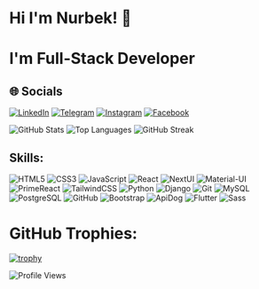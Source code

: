 # Hi I'm Nurbek! 👋
# I'm Full-Stack Developer
## 🌐 Socials

[![LinkedIn](https://img.shields.io/badge/LinkedIn-%230077B5?style=for-the-badge&logo=linkedin&logoColor=white)](https://www.linkedin.com/in/nurbekldm)
[![Telegram](https://img.shields.io/badge/Telegram-%230088cc?style=for-the-badge&logo=telegram&logoColor=white)](https://t.me/nurbek_2255)
[![Instagram](https://img.shields.io/badge/Instagram-%23E4405F?style=for-the-badge&logo=instagram&logoColor=white)](https://www.instagram.com/nurbek.ldm)
[![Facebook](https://img.shields.io/badge/Facebook-%23407B93?style=for-the-badge&logo=facebook&logoColor=white)](https://www.facebook.com/nurbekldm)


![GitHub Stats](https://github-readme-stats.vercel.app/api?username=NurbekLDM&show_icons=true&theme=radical)
![Top Languages](https://github-readme-stats.vercel.app/api/top-langs/?username=NurbekLDM&layout=compact&theme=tokyonight)
![GitHub Streak](https://github-readme-streak-stats.herokuapp.com/?user=NurbekLDM&theme=radical)

## Skills:
![HTML5](https://img.shields.io/badge/HTML5-%23E34F26.svg?style=for-the-badge&logo=html5&logoColor=white)
![CSS3](https://img.shields.io/badge/CSS3-%231572B6.svg?style=for-the-badge&logo=css3&logoColor=white)
![JavaScript](https://img.shields.io/badge/JavaScript-%23F7DF1E.svg?style=for-the-badge&logo=javascript&logoColor=black)
![React](https://img.shields.io/badge/React-%2361DAFB.svg?style=for-the-badge&logo=react&logoColor=white)
![NextUI](https://img.shields.io/badge/NextUI-%230081CB.svg?style=for-the-badge&logo=next.js&logoColor=white)
![Material-UI](https://img.shields.io/badge/Material--UI-%230081CB.svg?style=for-the-badge&logo=mui&logoColor=white)
![PrimeReact](https://img.shields.io/badge/PrimeReact-%23008399.svg?style=for-the-badge&logo=prime&logoColor=white)
![TailwindCSS](https://img.shields.io/badge/TailwindCSS-%2338B2AC.svg?style=for-the-badge&logo=tailwind-css&logoColor=white)
![Python](https://img.shields.io/badge/Python-%2314354C.svg?style=for-the-badge&logo=python&logoColor=white)
![Django](https://img.shields.io/badge/Django-%23092E20.svg?style=for-the-badge&logo=django&logoColor=white)
![Git](https://img.shields.io/badge/Git-%23F05033.svg?style=for-the-badge&logo=git&logoColor=white)
![MySQL](https://img.shields.io/badge/MySQL-%2300f.svg?style=for-the-badge&logo=mysql&logoColor=white)
![PostgreSQL](https://img.shields.io/badge/PostgreSQL-%23316192.svg?style=for-the-badge&logo=postgresql&logoColor=white)
![GitHub](https://img.shields.io/badge/GitHub-%23121011.svg?style=for-the-badge&logo=github&logoColor=white)
![Bootstrap](https://img.shields.io/badge/Bootstrap-%23563D7C.svg?style=for-the-badge&logo=bootstrap&logoColor=white)
![ApiDog](https://img.shields.io/badge/ApiDog-%2300D1B2.svg?style=for-the-badge&logoColor=white)
![Flutter](https://img.shields.io/badge/Flutter-%2302569B.svg?style=for-the-badge&logo=flutter&logoColor=white)
![Sass](https://img.shields.io/badge/Sass-%23CC6699.svg?style=for-the-badge&logo=sass&logoColor=white)

# GitHub Trophies:
[![trophy](https://github-profile-trophy.vercel.app/?username=NurbekLDM&theme=dracula)](https://github.com/ryo-ma/github-profile-trophy)



![Profile Views](https://komarev.com/ghpvc/?username=NurbekLDM&color=blue)
